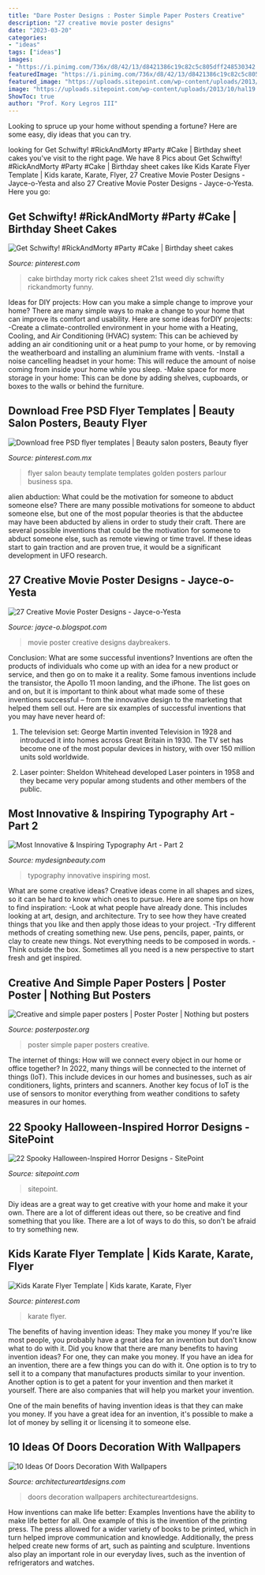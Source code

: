 ```yaml
---
title: "Dare Poster Designs : Poster Simple Paper Posters Creative"
description: "27 creative movie poster designs"
date: "2023-03-20"
categories:
- "ideas"
tags: ["ideas"]
images:
- "https://i.pinimg.com/736x/d8/42/13/d8421386c19c82c5c805dff248530342.jpg"
featuredImage: "https://i.pinimg.com/736x/d8/42/13/d8421386c19c82c5c805dff248530342.jpg"
featured_image: "https://uploads.sitepoint.com/wp-content/uploads/2013/10/hal19.jpg"
image: "https://uploads.sitepoint.com/wp-content/uploads/2013/10/hal19.jpg"
ShowToc: true
author: "Prof. Kory Legros III"
---
```



Looking to spruce up your home without spending a fortune? Here are some easy, diy ideas that you can try. 

	

		
looking for Get Schwifty! #RickAndMorty #Party #Cake | Birthday sheet cakes you've visit to the right page. We have 8 Pics about Get Schwifty! #RickAndMorty #Party #Cake | Birthday sheet cakes like Kids Karate Flyer Template | Kids karate, Karate, Flyer, 27 Creative Movie Poster Designs - Jayce-o-Yesta and also 27 Creative Movie Poster Designs - Jayce-o-Yesta. Here you go:
		
    
## Get Schwifty! #RickAndMorty #Party #Cake | Birthday Sheet Cakes

<img loading=lazy src="https://i.pinimg.com/736x/d8/42/13/d8421386c19c82c5c805dff248530342.jpg" onerror="this.onerror=null;this.src='https://tse4.mm.bing.net/th?id=OIP.t5mDbPoSf0tiH2L_wKFgnQHaNK&amp;pid=15.1';" alt="Get Schwifty! #RickAndMorty #Party #Cake | Birthday sheet cakes">

_Source: pinterest.com_

>cake birthday morty rick cakes sheet 21st weed diy schwifty rickandmorty funny. 

	

Ideas for DIY projects: How can you make a simple change to improve your home?
There are many simple ways to make a change to your home that can improve its comfort and usability. Here are some ideas forDIY projects: 
-Create a climate-controlled environment in your home with a Heating, Cooling, and Air Conditioning (HVAC) system: This can be achieved by adding an air conditioning unit or a heat pump to your home, or by removing the weatherboard and installing an aluminium frame with vents. 
-Install a noise cancelling headset in your home: This will reduce the amount of noise coming from inside your home while you sleep. 
-Make space for more storage in your home: This can be done by adding shelves, cupboards, or boxes to the walls or behind the furniture.

    
## Download Free PSD Flyer Templates | Beauty Salon Posters, Beauty Flyer

<img loading=lazy src="https://i.pinimg.com/736x/50/c7/7e/50c77ed4695dff4c6ed863a65ec5c55f.jpg" onerror="this.onerror=null;this.src='https://tse2.mm.bing.net/th?id=OIP.Y8YfV7ZsfRreIJAUpQf6mAHaLF&amp;pid=15.1';" alt="Download free PSD flyer templates | Beauty salon posters, Beauty flyer">

_Source: pinterest.com.mx_

>flyer salon beauty template templates golden posters parlour business spa. 

	

alien abduction: What could be the motivation for someone to abduct someone else?
There are many possible motivations for someone to abduct someone else, but one of the most popular theories is that the abductee may have been abducted by aliens in order to study their craft. There are several possible inventions that could be the motivation for someone to abduct someone else, such as remote viewing or time travel. If these ideas start to gain traction and are proven true, it would be a significant development in UFO research.

    
## 27 Creative Movie Poster Designs - Jayce-o-Yesta

<img loading=lazy src="http://4.bp.blogspot.com/-VyliUohnIqk/TnRjPcfpWMI/AAAAAAAACpI/9NcUaBYWW5U/s1600/daybreakers.jpg" onerror="this.onerror=null;this.src='https://tse2.mm.bing.net/th?id=OIP.u1YkF6m8WojGxbyXRUB65gHaK9&amp;pid=15.1';" alt="27 Creative Movie Poster Designs - Jayce-o-Yesta">

_Source: jayce-o.blogspot.com_

>movie poster creative designs daybreakers. 

	

Conclusion: What are some successful inventions?
Inventions are often the products of individuals who come up with an idea for a new product or service, and then go on to make it a reality. Some famous inventions include the transistor, the Apollo 11 moon landing, and the iPhone. The list goes on and on, but it is important to think about what made some of these inventions successful – from the innovative design to the marketing that helped them sell out. Here are six examples of successful inventions that you may have never heard of:
1. The television set: George Martin invented Television in 1928 and introduced it into homes across Great Britain in 1930. The TV set has become one of the most popular devices in history, with over 150 million units sold worldwide.

2. Laser pointer: Sheldon Whitehead developed Laser pointers in 1958 and they became very popular among students and other members of the public.

    
## Most Innovative &amp; Inspiring Typography Art - Part 2

<img loading=lazy src="https://www.mydesignbeauty.com/wp-content/uploads/2015/08/Innovative-and-Inspiring-Typography-Art-Collection-by-mydesignbeauty-27.jpg" onerror="this.onerror=null;this.src='https://tse1.mm.bing.net/th?id=OIP.JcaGY6cwTjzNTGoTLAjZoAHaKL&amp;pid=15.1';" alt="Most Innovative &amp; Inspiring Typography Art - Part 2">

_Source: mydesignbeauty.com_

>typography innovative inspiring most. 

	

What are some creative ideas?
Creative ideas come in all shapes and sizes, so it can be hard to know which ones to pursue. Here are some tips on how to find inspiration: 
-Look at what people have already done. This includes looking at art, design, and architecture. Try to see how they have created things that you like and then apply those ideas to your project. 
-Try different methods of creating something new. Use pens, pencils, paper, paints, or clay to create new things. Not everything needs to be composed in words. 
-Think outside the box. Sometimes all you need is a new perspective to start fresh and get inspired.

    
## Creative And Simple Paper Posters | Poster Poster | Nothing But Posters

<img loading=lazy src="http://www.posterposter.org/wp-content/uploads/2014/06/poster-paper2.jpg" onerror="this.onerror=null;this.src='https://tse2.mm.bing.net/th?id=OIP.z_7sL6NjGZu3x95NkNJhBQHaKX&amp;pid=15.1';" alt="Creative and simple paper posters | Poster Poster | Nothing but posters">

_Source: posterposter.org_

>poster simple paper posters creative. 

	

The internet of things: How will we connect every object in our home or office together?
In 2022, many things will be connected to the internet of things (IoT). This include devices in our homes and businesses, such as air conditioners, lights, printers and scanners. Another key focus of IoT is the use of sensors to monitor everything from weather conditions to safety measures in our homes.

    
## 22 Spooky Halloween-Inspired Horror Designs - SitePoint

<img loading=lazy src="https://uploads.sitepoint.com/wp-content/uploads/2013/10/hal19.jpg" onerror="this.onerror=null;this.src='https://tse3.mm.bing.net/th?id=OIP.A2X9_-4OXg-_h3M2z5Qu3wHaKe&amp;pid=15.1';" alt="22 Spooky Halloween-Inspired Horror Designs - SitePoint">

_Source: sitepoint.com_

>sitepoint. 

	

Diy ideas are a great way to get creative with your home and make it your own. There are a lot of different ideas out there, so be creative and find something that you like. There are a lot of ways to do this, so don't be afraid to try something new.

    
## Kids Karate Flyer Template | Kids Karate, Karate, Flyer

<img loading=lazy src="https://i.pinimg.com/736x/6c/d1/6f/6cd16f812e7f3fbbe4f892754222e26d.jpg" onerror="this.onerror=null;this.src='https://tse2.mm.bing.net/th?id=OIP.gO8Ccv22xEc3d7ZIwd-llwHaOy&amp;pid=15.1';" alt="Kids Karate Flyer Template | Kids karate, Karate, Flyer">

_Source: pinterest.com_

>karate flyer. 

	

The benefits of having invention ideas: They make you money
If you're like most people, you probably have a great idea for an invention but don't know what to do with it. Did you know that there are many benefits to having invention ideas? For one, they can make you money.
If you have an idea for an invention, there are a few things you can do with it. One option is to try to sell it to a company that manufactures products similar to your invention. Another option is to get a patent for your invention and then market it yourself. There are also companies that will help you market your invention.

One of the main benefits of having invention ideas is that they can make you money. If you have a great idea for an invention, it's possible to make a lot of money by selling it or licensing it to someone else.

    
## 10 Ideas Of Doors Decoration With Wallpapers

<img loading=lazy src="https://www.architectureartdesigns.com/wp-content/uploads/2013/03/ArchitectureArtDesigns-728.jpg" onerror="this.onerror=null;this.src='https://tse4.mm.bing.net/th?id=OIP.hTn0EhhZNaVfqeVXsGbI5wHaKq&amp;pid=15.1';" alt="10 Ideas Of Doors Decoration With Wallpapers">

_Source: architectureartdesigns.com_

>doors decoration wallpapers architectureartdesigns. 

	

How inventions can make life better: Examples
Inventions have the ability to make life better for all. One example of this is the invention of the printing press. The press allowed for a wider variety of books to be printed, which in turn helped improve communication and knowledge. Additionally, the press helped create new forms of art, such as painting and sculpture. Inventions also play an important role in our everyday lives, such as the invention of refrigerators and watches.

